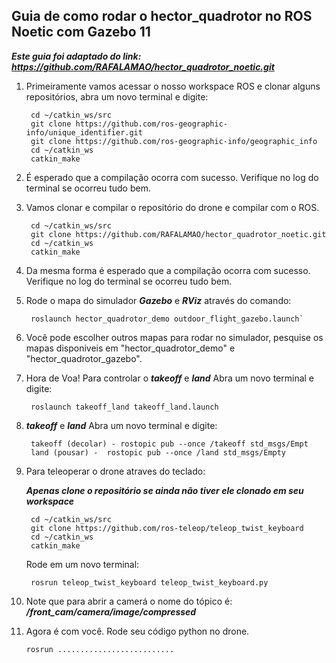 ## Guia de como rodar o hector_quadrotor no ROS Noetic com Gazebo 11

***Este guia foi adaptado do link: https://github.com/RAFALAMAO/hector_quadrotor_noetic.git***

1. Primeiramente vamos acessar o nosso workspace ROS e clonar alguns repositórios, abra um novo terminal e digite:

        cd ~/catkin_ws/src
        git clone https://github.com/ros-geographic-info/unique_identifier.git
        git clone https://github.com/ros-geographic-info/geographic_info
        cd ~/catkin_ws
        catkin_make

2. É esperado que a compilação ocorra com sucesso. Verifique no log do terminal se ocorreu tudo bem.
3. Vamos clonar e compilar o repositório do drone e compilar com o ROS. 

        cd ~/catkin_ws/src
        git clone https://github.com/RAFALAMAO/hector_quadrotor_noetic.git
        cd ~/catkin_ws
        catkin_make

4. Da mesma forma é esperado que a compilação ocorra com sucesso. Verifique no log do terminal se ocorreu tudo bem.

5. Rode o mapa do simulador ***Gazebo*** e ***RViz*** através do comando:
   
        roslaunch hector_quadrotor_demo outdoor_flight_gazebo.launch`

6. Você pode escolher outros mapas para rodar no simulador, pesquise os mapas disponiveis em "hector_quadrotor_demo" e "hector_quadrotor_gazebo".

7. Hora de Voa! Para controlar o ***takeoff*** e ***land*** Abra um novo terminal e digite: 

        roslaunch takeoff_land takeoff_land.launch

8. ***takeoff*** e ***land*** Abra um novo terminal e digite:

        takeoff (decolar) - rostopic pub --once /takeoff std_msgs/Empt
        land (pousar) -  rostopic pub --once /land std_msgs/Empty 
  
9. Para teleoperar o drone atraves do teclado: 
  
   ***Apenas clone o repositório se ainda não tiver ele clonado em seu workspace***
   
        cd ~/catkin_ws/src
        git clone https://github.com/ros-teleop/teleop_twist_keyboard
        cd ~/catkin_ws
        catkin_make
    
    Rode em um novo terminal: 
    
        rosrun teleop_twist_keyboard teleop_twist_keyboard.py

10. Note que para abrir a camerá o nome do tópico é: ***/front_cam/camera/image/compressed***

11. Agora é com você. Rode seu código python no drone.
    
        rosrun ..........................
